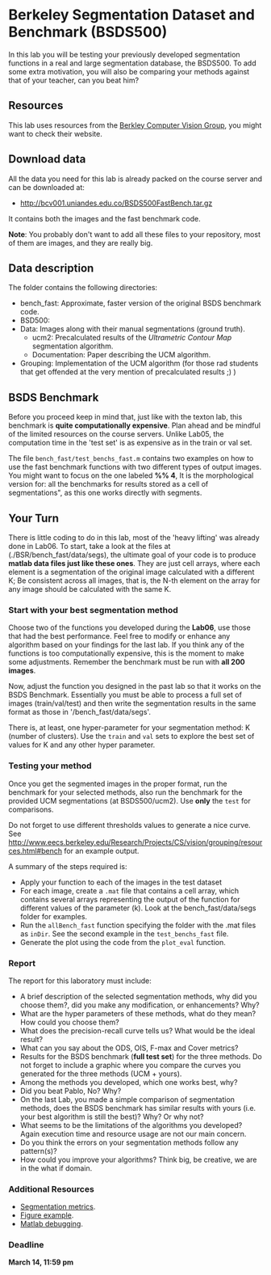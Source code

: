 # Berkeley Segmentation Dataset and Benchmark (BSDS500)

In this lab you will be testing your previously developed segmentation functions in a real and large segmentation database, the BSDS500. To add some extra motivation, you will also be comparing your methods against that of your teacher, can you beat him?

## Resources

This lab uses resources from the [Berkley Computer Vision Group](http://www.eecs.berkeley.edu/Research/Projects/CS/vision/grouping/resources.html), you might want to check their website.

## Download data

All the data you need for this lab is already packed on the course server and can be downloaded at:

- http://bcv001.uniandes.edu.co/BSDS500FastBench.tar.gz

It contains both the images and the fast benchmark code.

**Note**: You probably don't want to add all these files to your repository, most of them are images, and they are really big.

## Data description

The folder contains the following directories:

- bench_fast: Approximate, faster version of the original BSDS benchmark code.
- BSD500:
- Data: Images along with their manual segmentations (ground truth).
  - ucm2: Precalculated results of the *Ultrametric Contour Map* segmentation algorithm.
  - Documentation: Paper describing the UCM algorithm.
- Grouping: Implementation of the UCM algorithm (for those rad students that get offended at the very mention of precalculated results ;) ) 

## BSDS Benchmark

Before you proceed keep in mind that, just like with the texton lab, this benchmark is **quite computationally expensive**. Plan ahead and be mindful of the limited resources on the course servers. Unlike Lab05, the computation time in the 'test set' is as expensive as in the train or val set.

The file ``bench_fast/test_benchs_fast.m`` contains two examples on how to use the fast benchmark functions with two different types of output images. You might want to focus on the one labeled **%% 4**, It is the morphological version for: all the benchmarks for results stored as a cell of segmentations", as this one works directly with segments.


## Your Turn

There is little coding to do in this lab, most of the 'heavy lifting' was already done in Lab06. To start, take a look at the files at (./BSR/bench_fast/data/segs), the ultimate goal of your code is to produce **matlab data files just like these ones**. They are just cell arrays, where each element is a segmentation of the original image calculated with a different K; Be consistent across all images, that is, the N-th element on the array for any image should be calculated with the same K.

### Start with your best segmentation method

Choose two of the functions you developed during the **Lab06**, use those that had the best performance. Feel free to modify or enhance any algorithm based on your findings for the last lab. If you think any of the functions is too computationally expensive, this is the moment to make some adjustments. Remember the benchmark must be run with **all 200 images**.

Now, adjust the function you designed in the past lab so that it works on the BSDS Benchmark. Essentially you must be able to process a full set of images (train/val/test) and then write the segmentation results in the same format as those in '/bench_fast/data/segs'. 

There is, at least, one hyper-parameter for your segmentation method: K (number of clusters). Use the ``train``  and ``val`` sets to explore the best set of values for K and any other hyper parameter.

### Testing your method

Once you get the segmented images in the proper format, run the benchmark for your selected methods, also run the  benchmark for the provided UCM segmentations (at BSDS500/ucm2). Use **only** the ``test`` for comparisons.

Do not forget to use different thresholds values to generate a nice curve. See http://www.eecs.berkeley.edu/Research/Projects/CS/vision/grouping/resources.html#bench for an example output.

A summary of the steps required is:

- Apply your function to each of the images in the test dataset
- For each image, create a `.mat` file that contains a cell array, which contains several arrays representing the output of the function for different values of the parameter (k). Look at the bench_fast/data/segs folder for examples.
- Run the `allBench_fast` function specifying the folder with the .mat files as `inDir`. See the second example in the `test_benchs_fast` file.
- Generate the plot using the code from the `plot_eval` function.



### Report

The report for this laboratory must include:
- A brief description of the selected segmentation methods, why did you choose them?, did you make any modification, or enhancements? Why?
- What are the hyper parameters of these methods, what do they mean? How could you choose them? 
- What does the precision-recall curve tells us? What would be the ideal result?
- What can you say about the ODS, OIS, F-max and Cover metrics?
- Results for the BSDS benchmark (**full test set**) for the three methods.  Do not forget to include a graphic where you compare the curves you generated for the three methods (UCM + yours).
- Among the methods you developed, which one works best, why?
- Did you beat Pablo, No? Why?
- On the last Lab, you made a simple comparison of segmentation methods, does the BSDS benchmark has similar results with yours (i.e. your best algorithm is still the best)? Why? Or why not?
- What seems to be the limitations of the algorithms you developed? Again execution time and resource usage are not our main concern.
- Do you think the errors on your segmentation methods follow any pattern(s)?
- How could you improve your algorithms? Think big, be creative, we are in the what if domain.



### Additional Resources

- [Segmentation metrics](https://www-sciencedirect-com.ezproxy.uniandes.edu.co:8443/science/article/pii/S0047259X06002016).
- [Figure example](http://cs.brown.edu/courses/cs143/2011/results/proj2/lbsun/).
- [Matlab debugging](https://www.mathworks.com/help/matlab/ref/dbstop.html).



### Deadline
**March 14, 11:59 pm**